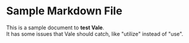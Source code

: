 # Sample Markdown File

This is a sample document to **test Vale**.  
It has some issues that Vale should catch, like "utilize" instead of "use".
